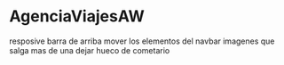 # AgenciaViajesAW
resposive barra de arriba 
mover los elementos del navbar
imagenes que salga mas de una 
dejar hueco de cometario  
